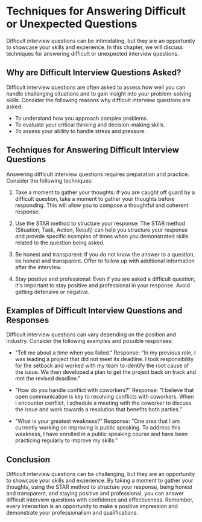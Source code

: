 Techniques for Answering Difficult or Unexpected Questions
===============================================================================================================

Difficult interview questions can be intimidating, but they are an opportunity to showcase your skills and experience. In this chapter, we will discuss techniques for answering difficult or unexpected interview questions.

Why are Difficult Interview Questions Asked?
--------------------------------------------

Difficult interview questions are often asked to assess how well you can handle challenging situations and to gain insight into your problem-solving skills. Consider the following reasons why difficult interview questions are asked:

* To understand how you approach complex problems.
* To evaluate your critical thinking and decision-making skills.
* To assess your ability to handle stress and pressure.

Techniques for Answering Difficult Interview Questions
------------------------------------------------------

Answering difficult interview questions requires preparation and practice. Consider the following techniques:

1. Take a moment to gather your thoughts: If you are caught off guard by a difficult question, take a moment to gather your thoughts before responding. This will allow you to compose a thoughtful and coherent response.

2. Use the STAR method to structure your response: The STAR method (Situation, Task, Action, Result) can help you structure your response and provide specific examples of times when you demonstrated skills related to the question being asked.

3. Be honest and transparent: If you do not know the answer to a question, be honest and transparent. Offer to follow up with additional information after the interview.

4. Stay positive and professional: Even if you are asked a difficult question, it's important to stay positive and professional in your response. Avoid getting defensive or negative.

Examples of Difficult Interview Questions and Responses
-------------------------------------------------------

Difficult interview questions can vary depending on the position and industry. Consider the following examples and possible responses:

* "Tell me about a time when you failed." Response: "In my previous role, I was leading a project that did not meet its deadline. I took responsibility for the setback and worked with my team to identify the root cause of the issue. We then developed a plan to get the project back on track and met the revised deadline."

* "How do you handle conflict with coworkers?" Response: "I believe that open communication is key to resolving conflicts with coworkers. When I encounter conflict, I schedule a meeting with the coworker to discuss the issue and work towards a resolution that benefits both parties."

* "What is your greatest weakness?" Response: "One area that I am currently working on improving is public speaking. To address this weakness, I have enrolled in a public speaking course and have been practicing regularly to improve my skills."

Conclusion
----------

Difficult interview questions can be challenging, but they are an opportunity to showcase your skills and experience. By taking a moment to gather your thoughts, using the STAR method to structure your response, being honest and transparent, and staying positive and professional, you can answer difficult interview questions with confidence and effectiveness. Remember, every interaction is an opportunity to make a positive impression and demonstrate your professionalism and qualifications.
